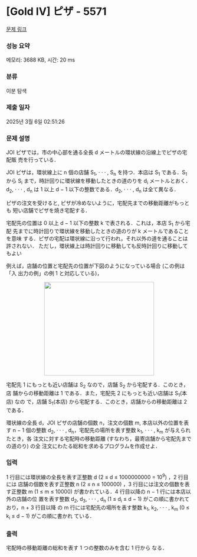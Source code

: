 # [Gold IV] ピザ - 5571 

[문제 링크](https://www.acmicpc.net/problem/5571) 

### 성능 요약

메모리: 3688 KB, 시간: 20 ms

### 분류

이분 탐색

### 제출 일자

2025년 3월 6일 02:51:26

### 문제 설명

<p>JOI ピザでは，市の中心部を通る全長 d メートルの環状線の沿線上でピザの宅配販 売を行っている．</p>

<p>JOI ピザは，環状線上に n 個の店舗 S<sub>1</sub>, · · · , S<sub>n</sub> を持つ．本店は S<sub>1</sub> である．S<sub>1</sub> から S<sub>i</sub> まで，時計回りに環状線を移動したときの道のりを d<sub>i</sub> メートルとおく．d<sub>2</sub>, · · · , d<sub>n</sub> は 1 以上 d − 1 以下の整数である．d<sub>2</sub>, · · · , d<sub>n</sub> は全て異なる．</p>

<p>ピザの注文を受けると, ピザが冷めないように，宅配先までの移動距離がもっとも 短い店舗でピザを焼き宅配する．</p>

<p>宅配先の位置は 0 以上 d − 1 以下の整数 k で表される．これは，本店 S<sub>1</sub> から宅配 先までに時計回りで環状線を移動したときの道のりが k メートルであることを意味 する．ピザの宅配は環状線に沿って行われ，それ以外の道を通ることは許されない． ただし，環状線上は時計回りに移動しても反時計回りに移動してもよい</p>

<p>例えば，店舗の位置と宅配先の位置が下図のようになっている場合 (この例は「入 出力の例」の例 1 と対応している)，</p>

<p style="text-align: center;"><img alt="" src="https://upload.acmicpc.net/86756a17-6e3b-47f6-96d9-6be1ae2c6a93/-/preview/" style="width: 298px; height: 253px;"></p>

<p>宅配先 1 にもっとも近い店舗は S<sub>2</sub> なので，店舗 S<sub>2</sub> から宅配する．このとき，店 舗からの移動距離は 1 である．また，宅配先 2 にもっとも近い店舗は S<sub>1</sub>(本店) なの で，店舗 S<sub>1</sub>(本店) から宅配する．このとき，店舗からの移動距離は 2 である．</p>

<p>環状線の全長 d，JOI ピザの店舗の個数 n，注文の個数 m, 本店以外の位置を表す n − 1 個の整数 d<sub>2</sub>, · · · , d<sub>n</sub>，宅配先の場所を表す整数 k<sub>1</sub>, · · · , k<sub>m</sub> が与えられたとき，各 注文に対する宅配時の移動距離 (すなわち，最寄店舗から宅配先までの道のり) の全 注文にわたる総和を求めるプログラムを作成せよ．</p>

### 입력 

 <p>1 行目には環状線の全長を表す正整数 d (2 ≤ d ≤ 1000000000 = 10<sup>9</sup>) ，2 行目には 店舗の個数を表す正整数 n (2 ≤ n ≤ 100000) ，3 行目には注文の個数を表す正整数 m (1 ≤ m ≤ 10000) が書かれている．4 行目以降の n − 1 行には本店以外の店舗の位 置を表す整数 d<sub>2</sub>, d<sub>3</sub>, · · · , d<sub>n</sub> (1 ≤ d<sub>i</sub> ≤ d − 1) がこの順に書かれており，n + 3 行目以降 の m 行には宅配先の場所を表す整数 k<sub>1</sub>, k<sub>2</sub>, · · · , k<sub>m</sub> (0 ≤ k<sub>i</sub> ≤ d − 1) がこの順に書かれ ている．</p>

### 출력 

 <p>宅配時の移動距離の総和を表す 1 つの整数のみを含む 1 行から なる．</p>

